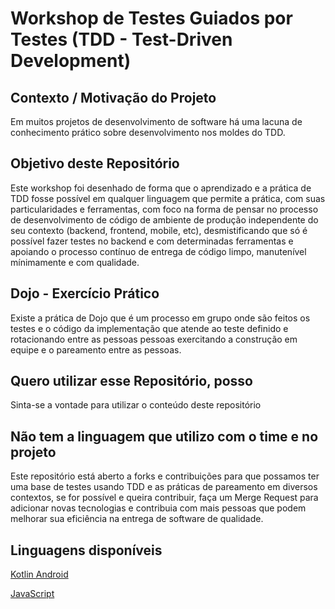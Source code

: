 # Workshop de Testes Guiados por Testes (TDD - Test-Driven Development)

## Contexto / Motivação do Projeto

Em muitos projetos de desenvolvimento de software há uma lacuna de
conhecimento prático sobre desenvolvimento nos moldes do TDD.

## Objetivo deste Repositório

Este workshop foi desenhado de forma que o aprendizado e a prática
de TDD fosse possível em qualquer linguagem que permite a prática,
com suas particularidades e ferramentas, com foco na forma de pensar
no processo de desenvolvimento de código de ambiente de produção
independente do seu contexto (backend, frontend, mobile, etc),
desmistificando que só é possível fazer testes no backend e com
determinadas ferramentas e apoiando o processo contínuo de entrega
de código limpo, manutenível mínimamente e com qualidade.

## Dojo - Exercício Prático

Existe a prática de Dojo que é um processo em grupo onde são feitos os
testes e o código da implementação que atende ao teste definido e
rotacionando entre as pessoas pessoas exercitando a construção em
equipe e o pareamento entre as pessoas.

## Quero utilizar esse Repositório, posso

Sinta-se a vontade para utilizar o conteúdo deste repositório

## Não tem a linguagem que utilizo com o time e no projeto

Este repositório está aberto a forks e contribuições para que possamos
ter uma base de testes usando TDD e as práticas de pareamento em diversos
contextos, se for possível e queira contribuir, faça um Merge Request
para adicionar novas tecnologias e contribuia com mais pessoas que podem
melhorar sua eficiência na entrega de software de qualidade.

## Linguagens disponíveis

[Kotlin Android](androidchallenge/README.md)

[JavaScript](javascriptchallenge/README.md)

